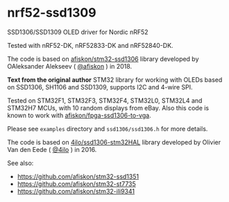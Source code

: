 # nrf52-ssd1309
SSD1306/SSD1309 OLED driver for Nordic nRF52

Tested with nRF52-DK, nRF52833-DK and nRF52840-DK. 

The code is based on
[afiskon/stm32-ssd1306](https://github.com/DuyTrandeLion/nrf52-ssd1309) library
developed by OAleksander Alekseev ( [@afiskon](https://github.com/afiskon) ) in 2018.

**Text from the original author**
STM32 library for working with OLEDs based on SSD1306, SH1106 and SSD1309,
supports I2C and 4-wire SPI.

Tested on STM32F1, STM32F3, STM32F4, STM32L0, STM32L4 and STM32H7 MCUs, with 10 random displays from eBay.
Also this code is known to work with
[afiskon/fpga-ssd1306-to-vga](https://github.com/afiskon/fpga-ssd1306-to-vga).

Please see `examples` directory and `ssd1306/ssd1306.h` for more details.

The code is based on
[4ilo/ssd1306-stm32HAL](https://github.com/4ilo/ssd1306-stm32HAL) library
developed by Olivier Van den Eede ( [@4ilo](https://github.com/4ilo) ) in 2016.

See also:

* https://github.com/afiskon/stm32-ssd1351
* https://github.com/afiskon/stm32-st7735
* https://github.com/afiskon/stm32-ili9341
